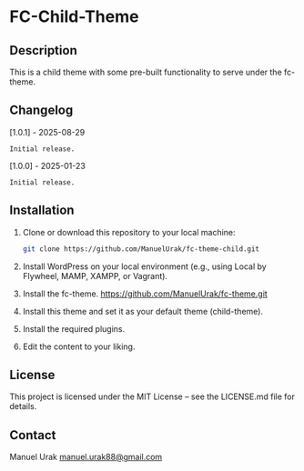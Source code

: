 # FC-Child-Theme

## Description

This is a child theme with some pre-built functionality to serve under the fc-theme.

## Changelog

[1.0.1] - 2025-08-29

    Initial release.

[1.0.0] - 2025-01-23

    Initial release.

## Installation

1. Clone or download this repository to your local machine:

   ```bash
   git clone https://github.com/ManuelUrak/fc-theme-child.git

   ```

2. Install WordPress on your local environment (e.g., using Local by Flywheel, MAMP, XAMPP, or Vagrant).
3. Install the fc-theme. https://github.com/ManuelUrak/fc-theme.git
4. Install this theme and set it as your default theme (child-theme).
5. Install the required plugins.
6. Edit the content to your liking.

## License

This project is licensed under the MIT License – see the LICENSE.md file for details.

## Contact

Manuel Urak
manuel.urak88@gmail.com
